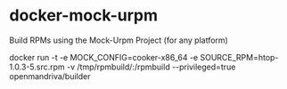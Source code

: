 # docker-mock-urpm
Build RPMs using the Mock-Urpm Project (for any platform)

docker run -t -e MOCK_CONFIG=cooker-x86_64 -e SOURCE_RPM=htop-1.0.3-5.src.rpm -v /tmp/rpmbuild/:/rpmbuild --privileged=true openmandriva/builder
